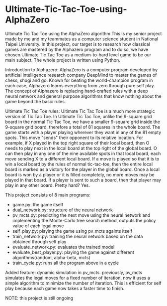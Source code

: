 # Ultimate-Tic-Tac-Toe-using-AlphaZero
Ultimate Tic Tac Toe using the AlphaZero algorithm
This is my senior project made by me and my teammates as a computer science student in National Taipei University. In this project, our target is to research how classical games are mastered by the Alphazero program and to do so, we have chosen Ultimate Tic Tac Toe as a medium-to-hard level game to be our main subject. The whole project is written using Python.

Introduction to Alphazero:
AlphaZero is a computer program developed by artificial intelligence research company DeepMind to master the games of chess, shogi and go. Known for beating the world-champion program in each case, Alphazero learns everything from zero through pure self play. The concept of Alphazero is replacing hand-crafted rules with a deep neural network and general purpose algorithms that know nothing about the game beyond the basic rules.

Ultimate Tic Tac Toe rules:
Ultimate Tic Tac Toe is a much more strategic version of Tic Tac Toe. In Ultimate Tic Tac Toe, unlike the 9-square grid board in the normal Tic Tac Toe, we have a smaller 9-square grid inside the 9-square grid board, therefore a total of 81 squares in the whole board. The game starts with a player playing wherever they want in any of the 81 empty spots. This move "sends" their opponent to its relative location. For example, if X played in the top right square of their local board, then O needs to play next in the local board at the top right of the global board. O can then play in any one of the nine available spots in that local board, each move sending X to a different local board. If a move is played so that it is to win a local board by the rules of normal tic-tac-toe, then the entire local board is marked as a victory for the player in the global board. Once a local board is won by a player or it is filled completely, no more moves may be played in that board. If a player is sent to such a board, then that player may play in any other board. Pretty hard? Yes.

This project consists of 8 main programs:
- game.py: the game itself
- dual_network.py: structure of the neural network
- pv_mcts.py: predicting the next move using the neural network and implementing the Monte-Carlo tree search method, outputs the policy value of each legal move
- self_play.py: playing the game using pv_mcts againts itself
- train_network.py: training the neural network based on the data obtained through self play
- evaluate_network.py: evaluates the trained model
- evaluate_best_player.py: playing the game against different algorithms(random, alpha-beta, mcts)
- train_cycle.py: runs all the program above in a cycle

Added feature: dynamic simulation in pv_mcts. previously, pv_mcts simulates the legal moves for a fixed number of iteration, now it uses a simple algorithm to minimize the number of iteration. This is efficient for self play because each game now takes a faster time to finish.

NOTE: this project is still ongoing
